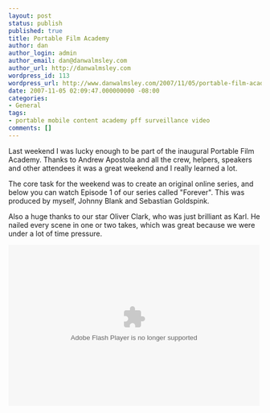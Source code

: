 ```yaml
---
layout: post
status: publish
published: true
title: Portable Film Academy
author: dan
author_login: admin
author_email: dan@danwalmsley.com
author_url: http://danwalmsley.com
wordpress_id: 113
wordpress_url: http://www.danwalmsley.com/2007/11/05/portable-film-academy/
date: 2007-11-05 02:09:47.000000000 -08:00
categories:
- General
tags:
- portable mobile content academy pff surveillance video
comments: []
---
```

Last weekend I was lucky enough to be part of the inaugural Portable Film Academy. Thanks to Andrew Apostola and all the crew, helpers, speakers and other attendees it was a great weekend and I really learned a lot.

The core task for the weekend was to create an original online series, and below you can watch Episode 1 of our series called "Forever". This was produced by myself, Johnny Blank and Sebastian Goldspink.

Also a huge thanks to our star Oliver Clark, who was just brilliant as Karl. He nailed every scene in one or two takes, which was great because we were under a lot of time pressure.

<embed src="http://portablefilmfestival.com/player/flvplayer.swf" width="500" height="320" type="application/x-shockwave-flash" pluginspage="http://www.macromedia.com/go/getflashplayer" flashvars="file=http://portablefilmfestival.com/upload/206.flv&displayheight=320" />


